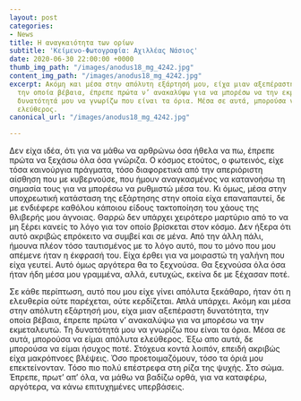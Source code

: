 ```yaml
---
layout: post
categories:
- News
title: Η αναγκαιότητα των ορίων
subtitle: 'Κείμενο-Φωτογραφία: Αχιλλέας Νάσιος'
date: 2020-06-30 22:00:00 +0000
thumb_img_path: "/images/anodus18_mg_4242.jpg"
content_img_path: "/images/anodus18_mg_4242.jpg"
excerpt: Ακόμη και μέσα στην απόλυτη εξάρτησή μου, είχα μιαν αξεπέραστη δυνατότητα,
  την οποία βέβαια, έπρεπε πρώτα ν’ ανακαλύψω για να μπορέσω να την εκμεταλευτώ. Τη
  δυνατότητά μου να γνωρίζω που είναι τα όρια. Μέσα σε αυτά, μπορούσα να είμαι απόλυτα
  ελεύθερος.
canonical_url: "/images/anodus18_mg_4242.jpg"

---
```

Δεν είχα ιδέα, ότι για να μάθω να αρθρώνω όσα ήθελα να πω, έπρεπε πρώτα να ξεχάσω όλα όσα γνώριζα. Ο κόσμος ετούτος, ο φωτεινός, είχε τόσα καινούργια πράγματα, τόσο διαφορετικά από την απεριόριστη αίσθηση που με κυβερνούσε, που ήμουν αναγκασμένος να κατανοήσω τη σημασία τους για να μπορέσω να ρυθμιστώ μέσα του. Κι όμως, μέσα στην υποχρεωτική κατάσταση της εξάρτησης στην οποία είχα επαναπαυτεί, δε με ενδιέφερε καθόλου κάποιου είδους τακτοποίηση του χάους της θλιβερής μου άγνοιας. Θαρρώ δεν υπάρχει χειρότερο μαρτύριο από το να μη ξέρει κανείς το λόγο για τον οποίο βρίσκεται στον κόσμο. Δεν ήξερα ότι αυτό ακριβώς επρόκειτο να συμβεί και σε μένα. Από την άλλη πάλι, ήμουνα πλέον τόσο ταυτισμένος με το λόγο αυτό, που το μόνο που μου απέμενε ήταν η έκφρασή του. Είχα έρθει για να μοιραστώ τη γαλήνη που είχα γευτεί. Αυτό όμως αργότερα θα το ξεχνούσα. Θα ξεχνούσα όλα όσα ήταν ήδη μέσα μου γραμμένα, αλλά, ευτυχώς, εκείνα δε με ξέχασαν ποτέ.

Σε κάθε περίπτωση, αυτό που μου είχε γίνει απόλυτα ξεκάθαρο, ήταν ότι η ελευθερία ούτε παρέχεται, ούτε κερδίζεται. Απλά υπάρχει. Ακόμη και μέσα στην απόλυτη εξάρτησή μου, είχα μιαν αξεπέραστη δυνατότητα, την οποία βέβαια, έπρεπε πρώτα ν’ ανακαλύψω για να μπορέσω να την εκμεταλευτώ. Τη δυνατότητά μου να γνωρίζω που είναι τα όρια. Μέσα σε αυτά, μπορούσα να είμαι απόλυτα ελεύθερος. Έξω απο αυτά, δε μπορούσα να είμαι ήσυχος ποτέ. Στόχευα κοντά λοιπόν, επειδή ακριβώς είχα μακρόπνοες βλέψεις. Όσο προετοιμαζόμουν, τόσο τα όριά μου επεκτείνονταν. Τόσο πιο πολύ επέστρεφα στη ρίζα της ψυχής. Στο σώμα. Έπρεπε, πρωτ’ απ’ όλα, να μάθω να βαδίζω ορθά, για να καταφέρω, αργότερα, να κάνω επιτυχημένες υπερβάσεις.